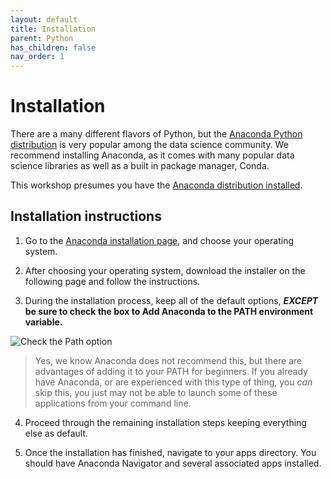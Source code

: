 ```yaml
---
layout: default
title: Installation
parent: Python
has_children: false
nav_order: 1
---
```


# Installation  

There are a many different flavors of Python, but the [Anaconda Python distribution](https://docs.anaconda.com/) is very popular among the data science community. We recommend installing Anaconda, as it comes with many popular data science libraries as well as a built in package manager, Conda.  

This workshop presumes you have the [Anaconda distribution installed](https://docs.anaconda.com/anaconda/install/).

## Installation instructions  

1. Go to the [Anaconda installation page](https://docs.anaconda.com/anaconda/install/), and choose your operating system.

2. After choosing your operating system, download the installer on the following page and follow the instructions.

3. During the installation process, keep all of the default options, ***EXCEPT* be sure to check the box to Add Anaconda to the PATH environment variable.**  

![Check the Path option](Picture1.png) 

>Yes, we know Anaconda does not recommend this, but there are advantages of adding it to your PATH for beginners. If you already have Anaconda, or are experienced with this type of thing, you *can* skip this, you just may not be able to launch some of these applications from your command line.  

4. Proceed through the remaining installation steps keeping everything else as default.  

5. Once the installation has finished, navigate to your apps directory. You should have Anaconda Navigator and several associated apps installed. 
